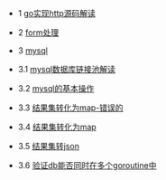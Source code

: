 * 1 [go实现http源码解读](https://github.com/zhongyinghe/go-web/blob/master/web.md)

* 2 [form处理](https://github.com/zhongyinghe/go-web/blob/master/webform/main.go)

* 3 [mysql](#)
* 3.1 [mysql数据库链接池解读](#)
* 3.2 [mysql的基本操作](https://github.com/zhongyinghe/go-web/blob/master/mysql/main.go)
* 3.3 [结果集转化为map-错误的](https://github.com/zhongyinghe/go-web/blob/master/mysql/TestCMap.go)
* 3.4 [结果集转化为map](https://github.com/zhongyinghe/go-web/blob/master/mysql/Test.go)
* 3.5 [结果集转json](https://github.com/zhongyinghe/go-web/blob/master/mysql/TestMap.go)
* 3.6 [验证db能否同时在多个goroutine中](https://github.com/zhongyinghe/go-web/blob/master/mysql/TestDb.go)
